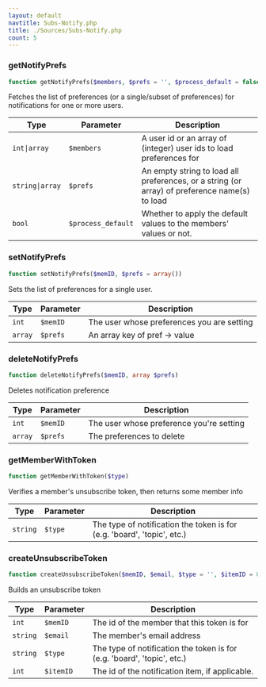 ```yaml
---
layout: default
navtitle: Subs-Notify.php
title: ./Sources/Subs-Notify.php
count: 5
---
```


### getNotifyPrefs

```php
function getNotifyPrefs($members, $prefs = '', $process_default = false)
```
Fetches the list of preferences (or a single/subset of preferences) for
notifications for one or more users.



Type|Parameter|Description
---|---|---
`int\|array`|`$members`|A user id or an array of (integer) user ids to load preferences for
`string\|array`|`$prefs`|An empty string to load all preferences, or a string (or array) of preference name(s) to load
`bool`|`$process_default`|Whether to apply the default values to the members' values or not.

### setNotifyPrefs

```php
function setNotifyPrefs($memID, $prefs = array())
```
Sets the list of preferences for a single user.



Type|Parameter|Description
---|---|---
`int`|`$memID`|The user whose preferences you are setting
`array`|`$prefs`|An array key of pref -> value

### deleteNotifyPrefs

```php
function deleteNotifyPrefs($memID, array $prefs)
```
Deletes notification preference



Type|Parameter|Description
---|---|---
`int`|`$memID`|The user whose preference you're setting
`array`|`$prefs`|The preferences to delete

### getMemberWithToken

```php
function getMemberWithToken($type)
```
Verifies a member's unsubscribe token, then returns some member info



Type|Parameter|Description
---|---|---
`string`|`$type`|The type of notification the token is for (e.g. 'board', 'topic', etc.)

### createUnsubscribeToken

```php
function createUnsubscribeToken($memID, $email, $type = '', $itemID = 0)
```
Builds an unsubscribe token



Type|Parameter|Description
---|---|---
`int`|`$memID`|The id of the member that this token is for
`string`|`$email`|The member's email address
`string`|`$type`|The type of notification the token is for (e.g. 'board', 'topic', etc.)
`int`|`$itemID`|The id of the notification item, if applicable.

